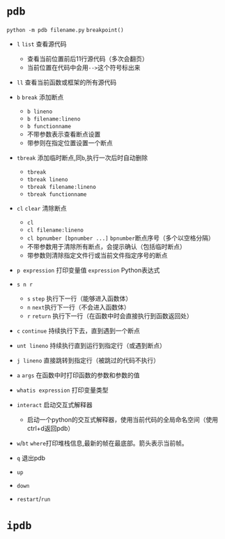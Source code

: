# `pdb`
`python -m pdb filename.py`
`breakpoint()`

- `l` `list` 查看源代码
    - 查看当前位置前后11行源代码（多次会翻页）
    - 当前位置在代码中会用`-->`这个符号标出来

- `ll` 查看当前函数或框架的所有源代码

- `b` `break` 添加断点
    - `b lineno`
    - `b filename:lineno `
    - `b functionname`
    - 不带参数表示查看断点设置
    - 带参则在指定位置设置一个断点

- `tbreak` 添加临时断点,同`b`,执行一次后时自动删除
    - `tbreak`
    - `tbreak lineno`
    - `tbreak filename:lineno`
    - `tbreak functionname`
    
- `cl` `clear` 清除断点
    - `cl`
    - `cl filename:lineno`
    - `cl bpnumber [bpnumber ...]` `bpnumber`断点序号（多个以空格分隔）
    - 不带参数用于清除所有断点，会提示确认（包括临时断点）
    - 带参数则清除指定文件行或当前文件指定序号的断点

- `p expression` 打印变量值 `expression` Python表达式

- `s n r`
    - `s` `step` 执行下一行（能够进入函数体）
    - `n` `next`执行下一行（不会进入函数体）
    - `r` `return` 执行下一行（在函数中时会直接执行到函数返回处）

- `c` `continue` 持续执行下去，直到遇到一个断点

- `unt lineno` 持续执行直到运行到指定行（或遇到断点）

- `j lineno` 直接跳转到指定行（被跳过的代码不执行）

- `a` `args` 在函数中时打印函数的参数和参数的值

- `whatis expression` 打印变量类型

- `interact` 启动交互式解释器
    - 启动一个python的交互式解释器，使用当前代码的全局命名空间（使用ctrl+d返回pdb）

- `w`/`bt` `where`打印堆栈信息,最新的帧在最底部。箭头表示当前帧。

- `q` 退出pdb

- `up`

- `down`

- `restart`/`run`


# `ipdb`